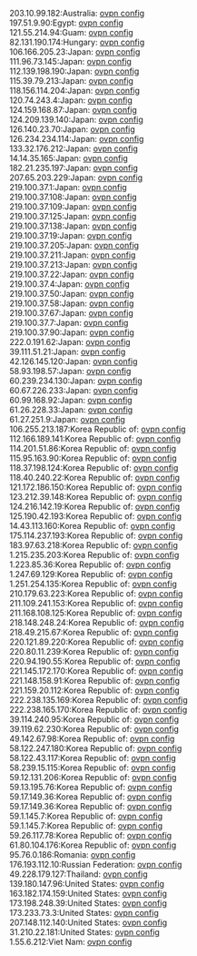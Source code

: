 203.10.99.182:Australia: [ovpn config](vpn/203_10_99_182.ovpn)  
197.51.9.90:Egypt: [ovpn config](vpn/197_51_9_90.ovpn)  
121.55.214.94:Guam: [ovpn config](vpn/121_55_214_94.ovpn)  
82.131.190.174:Hungary: [ovpn config](vpn/82_131_190_174.ovpn)  
106.166.205.23:Japan: [ovpn config](vpn/106_166_205_23.ovpn)  
111.96.73.145:Japan: [ovpn config](vpn/111_96_73_145.ovpn)  
112.139.198.190:Japan: [ovpn config](vpn/112_139_198_190.ovpn)  
115.39.79.213:Japan: [ovpn config](vpn/115_39_79_213.ovpn)  
118.156.114.204:Japan: [ovpn config](vpn/118_156_114_204.ovpn)  
120.74.243.4:Japan: [ovpn config](vpn/120_74_243_4.ovpn)  
124.159.168.87:Japan: [ovpn config](vpn/124_159_168_87.ovpn)  
124.209.139.140:Japan: [ovpn config](vpn/124_209_139_140.ovpn)  
126.140.23.70:Japan: [ovpn config](vpn/126_140_23_70.ovpn)  
126.234.234.114:Japan: [ovpn config](vpn/126_234_234_114.ovpn)  
133.32.176.212:Japan: [ovpn config](vpn/133_32_176_212.ovpn)  
14.14.35.165:Japan: [ovpn config](vpn/14_14_35_165.ovpn)  
182.21.235.197:Japan: [ovpn config](vpn/182_21_235_197.ovpn)  
207.65.203.229:Japan: [ovpn config](vpn/207_65_203_229.ovpn)  
219.100.37.1:Japan: [ovpn config](vpn/219_100_37_1.ovpn)  
219.100.37.108:Japan: [ovpn config](vpn/219_100_37_108.ovpn)  
219.100.37.109:Japan: [ovpn config](vpn/219_100_37_109.ovpn)  
219.100.37.125:Japan: [ovpn config](vpn/219_100_37_125.ovpn)  
219.100.37.138:Japan: [ovpn config](vpn/219_100_37_138.ovpn)  
219.100.37.19:Japan: [ovpn config](vpn/219_100_37_19.ovpn)  
219.100.37.205:Japan: [ovpn config](vpn/219_100_37_205.ovpn)  
219.100.37.211:Japan: [ovpn config](vpn/219_100_37_211.ovpn)  
219.100.37.213:Japan: [ovpn config](vpn/219_100_37_213.ovpn)  
219.100.37.22:Japan: [ovpn config](vpn/219_100_37_22.ovpn)  
219.100.37.4:Japan: [ovpn config](vpn/219_100_37_4.ovpn)  
219.100.37.50:Japan: [ovpn config](vpn/219_100_37_50.ovpn)  
219.100.37.58:Japan: [ovpn config](vpn/219_100_37_58.ovpn)  
219.100.37.67:Japan: [ovpn config](vpn/219_100_37_67.ovpn)  
219.100.37.7:Japan: [ovpn config](vpn/219_100_37_7.ovpn)  
219.100.37.90:Japan: [ovpn config](vpn/219_100_37_90.ovpn)  
222.0.191.62:Japan: [ovpn config](vpn/222_0_191_62.ovpn)  
39.111.51.21:Japan: [ovpn config](vpn/39_111_51_21.ovpn)  
42.126.145.120:Japan: [ovpn config](vpn/42_126_145_120.ovpn)  
58.93.198.57:Japan: [ovpn config](vpn/58_93_198_57.ovpn)  
60.239.234.130:Japan: [ovpn config](vpn/60_239_234_130.ovpn)  
60.67.226.233:Japan: [ovpn config](vpn/60_67_226_233.ovpn)  
60.99.168.92:Japan: [ovpn config](vpn/60_99_168_92.ovpn)  
61.26.228.33:Japan: [ovpn config](vpn/61_26_228_33.ovpn)  
61.27.251.9:Japan: [ovpn config](vpn/61_27_251_9.ovpn)  
106.255.213.187:Korea Republic of: [ovpn config](vpn/106_255_213_187.ovpn)  
112.166.189.141:Korea Republic of: [ovpn config](vpn/112_166_189_141.ovpn)  
114.201.51.86:Korea Republic of: [ovpn config](vpn/114_201_51_86.ovpn)  
115.95.163.90:Korea Republic of: [ovpn config](vpn/115_95_163_90.ovpn)  
118.37.198.124:Korea Republic of: [ovpn config](vpn/118_37_198_124.ovpn)  
118.40.240.22:Korea Republic of: [ovpn config](vpn/118_40_240_22.ovpn)  
121.172.186.150:Korea Republic of: [ovpn config](vpn/121_172_186_150.ovpn)  
123.212.39.148:Korea Republic of: [ovpn config](vpn/123_212_39_148.ovpn)  
124.216.142.19:Korea Republic of: [ovpn config](vpn/124_216_142_19.ovpn)  
125.190.42.193:Korea Republic of: [ovpn config](vpn/125_190_42_193.ovpn)  
14.43.113.160:Korea Republic of: [ovpn config](vpn/14_43_113_160.ovpn)  
175.114.237.193:Korea Republic of: [ovpn config](vpn/175_114_237_193.ovpn)  
183.97.63.218:Korea Republic of: [ovpn config](vpn/183_97_63_218.ovpn)  
1.215.235.203:Korea Republic of: [ovpn config](vpn/1_215_235_203.ovpn)  
1.223.85.36:Korea Republic of: [ovpn config](vpn/1_223_85_36.ovpn)  
1.247.69.129:Korea Republic of: [ovpn config](vpn/1_247_69_129.ovpn)  
1.251.254.135:Korea Republic of: [ovpn config](vpn/1_251_254_135.ovpn)  
210.179.63.223:Korea Republic of: [ovpn config](vpn/210_179_63_223.ovpn)  
211.109.241.153:Korea Republic of: [ovpn config](vpn/211_109_241_153.ovpn)  
211.168.108.125:Korea Republic of: [ovpn config](vpn/211_168_108_125.ovpn)  
218.148.248.24:Korea Republic of: [ovpn config](vpn/218_148_248_24.ovpn)  
218.49.215.67:Korea Republic of: [ovpn config](vpn/218_49_215_67.ovpn)  
220.121.89.220:Korea Republic of: [ovpn config](vpn/220_121_89_220.ovpn)  
220.80.11.239:Korea Republic of: [ovpn config](vpn/220_80_11_239.ovpn)  
220.94.190.55:Korea Republic of: [ovpn config](vpn/220_94_190_55.ovpn)  
221.145.172.170:Korea Republic of: [ovpn config](vpn/221_145_172_170.ovpn)  
221.148.158.91:Korea Republic of: [ovpn config](vpn/221_148_158_91.ovpn)  
221.159.20.112:Korea Republic of: [ovpn config](vpn/221_159_20_112.ovpn)  
222.238.135.169:Korea Republic of: [ovpn config](vpn/222_238_135_169.ovpn)  
222.238.165.170:Korea Republic of: [ovpn config](vpn/222_238_165_170.ovpn)  
39.114.240.95:Korea Republic of: [ovpn config](vpn/39_114_240_95.ovpn)  
39.119.62.230:Korea Republic of: [ovpn config](vpn/39_119_62_230.ovpn)  
49.142.67.98:Korea Republic of: [ovpn config](vpn/49_142_67_98.ovpn)  
58.122.247.180:Korea Republic of: [ovpn config](vpn/58_122_247_180.ovpn)  
58.122.43.117:Korea Republic of: [ovpn config](vpn/58_122_43_117.ovpn)  
58.239.15.115:Korea Republic of: [ovpn config](vpn/58_239_15_115.ovpn)  
59.12.131.206:Korea Republic of: [ovpn config](vpn/59_12_131_206.ovpn)  
59.13.195.76:Korea Republic of: [ovpn config](vpn/59_13_195_76.ovpn)  
59.17.149.36:Korea Republic of: [ovpn config](vpn/59_17_149_36.ovpn)  
59.17.149.36:Korea Republic of: [ovpn config](vpn/59_17_149_36.ovpn)  
59.1.145.7:Korea Republic of: [ovpn config](vpn/59_1_145_7.ovpn)  
59.1.145.7:Korea Republic of: [ovpn config](vpn/59_1_145_7.ovpn)  
59.26.117.78:Korea Republic of: [ovpn config](vpn/59_26_117_78.ovpn)  
61.80.104.176:Korea Republic of: [ovpn config](vpn/61_80_104_176.ovpn)  
95.76.0.186:Romania: [ovpn config](vpn/95_76_0_186.ovpn)  
176.193.112.10:Russian Federation: [ovpn config](vpn/176_193_112_10.ovpn)  
49.228.179.127:Thailand: [ovpn config](vpn/49_228_179_127.ovpn)  
139.180.147.96:United States: [ovpn config](vpn/139_180_147_96.ovpn)  
163.182.174.159:United States: [ovpn config](vpn/163_182_174_159.ovpn)  
173.198.248.39:United States: [ovpn config](vpn/173_198_248_39.ovpn)  
173.233.73.3:United States: [ovpn config](vpn/173_233_73_3.ovpn)  
207.148.112.140:United States: [ovpn config](vpn/207_148_112_140.ovpn)  
31.210.22.181:United States: [ovpn config](vpn/31_210_22_181.ovpn)  
1.55.6.212:Viet Nam: [ovpn config](vpn/1_55_6_212.ovpn)  
